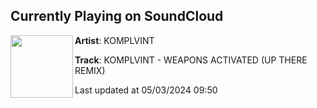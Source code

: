 ## Currently Playing on SoundCloud

[<img align="left" width="100" src="https://i1.sndcdn.com/artworks-ABC5opbK72pD8z0P-VUhV4A-t500x500.jpg">](https://soundcloud.com/komplvintmusic/komplvint-weapons-activated-up?in=saxurn/sets/tmp2/)

**Artist**: KOMPLVINT 

**Track**: KOMPLVINT - WEAPONS ACTIVATED (UP THERE REMIX)

Last updated at 05/03/2024 09:50
